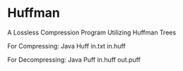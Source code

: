 # Huffman
 A Lossless Compression Program Utilizing Huffman Trees

For Compressing:
Java Huff in.txt in.huff

For Decompressing:
Java Puff in.huff out.puff
